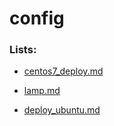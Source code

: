 # config

### Lists:
- [centos7_deploy.md](http://kyshel.me/config/?file=centos7_deploy.md)
- [lamp.md](http://kyshel.me/config/?file=lamp.md)

- [deploy_ubuntu.md](http://kyshel.me/config/?file=deploy_ubuntu.md)

